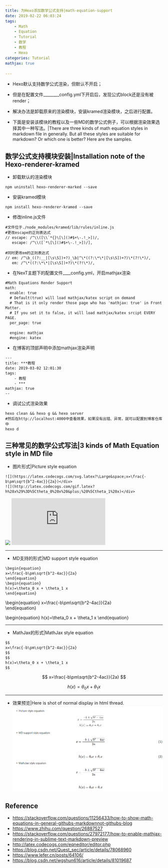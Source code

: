 ```yaml
---
title: 为Hexo添加数学公式支持|math-equation-support
date: 2019-02-22 06:03:24
tags:
    - Math
    - Equation
    - Tutorial
    - 数学
    - 教程
    - Hexo
categories: Tutorial
mathjax: true

---
```

+ Hexo默认支持数学公式渲染，但默认不开启；
+ 但是在配置文件________config.yml下开启后，发现公式block还是没有被render；
+ 解决办法是卸载原来的渲染模块，安装kramed渲染模块，之后进行配置。

+ 下面是安装该模块的教程以及一些MD的数学公式例子，可以根据渲染效果选择其中一种写法。|There are three kinds of math equation styles in markdown file in generally. But all these styles are suitable for markdown? Or which one is better? Here are the samples.


<!-- More -->
## 数学公式支持模块安装|Installation note of the Hexo-renderer-kramed
+ 卸载默认的渲染模块
```
npm uninstall hexo-renderer-marked --save
```

+ 安装kramed模块
```
npm install hexo-renderer-kramed --save
```

+ 修改inline.js文件
```
#文件位于./node_modules/kramed/lib/rules/inline.js
#更改escape的正则表达式
// escape: /^\\([\\`*{}\[\]()#$+\-.!_>])/,
   escape: /^\\([`*\[\]()#$+\-.!_>])/],

#同时更改em的正则表达式
// em: /^\b_((?:__|[\s\S])+?)_\b|^\*((?:\*\*|[\s\S])+?)\*(?!\*)/,
   em: /^\*((?:\*\*|[\s\S])+?)\*(?!\*)/,

```

+ 在NexT主题下的配置文件____config.yml，开启mathjax渲染
```
#Math Equations Render Support
math:
  enable: true
  # Default(true) will load mathjax/katex script on demand
  # That is it only render those page who has 'mathjax: true' in Front Matter.
  # If you set it to false, it will load mathjax/katex srcipt EVERY PAGE.
  per_page: true

  engine: mathjax
  #engine: katex
```

+ 在博客的顶部声明中添加mathjax渲染声明
```
---
title: ***教程
date: 2019-03-02 12:01:30
tags: 
    - 教程
    - ***
mathjax: true
--
```

+ 调试公式渲染效果
```
hexo clean && hexo g && hexo server
#然后在http://localhost:4000中查看效果，如果没有出错、异常，就可以配置到博客仓库中
hexo d

```

## 三种常见的数学公式写法|3 kinds of Math Equation style in MD file
+ 图片形式|Picture style equation    

```
![](https://latex.codecogs.com/svg.latex?\Large&space;x=\frac{-b\pm\sqrt{b^2-4ac}}{2a})</div>
![](http://latex.codecogs.com/gif.latex?h%28x%29%3D%5Ctheta_0%20x%20&plus;%20%5Ctheta_1%20x)</div>
```

![](https://latex.codecogs.com/svg.latex?\Large&space;x=\frac{-b\pm\sqrt{b^2-4ac}}{2a})
![](http://latex.codecogs.com/gif.latex?h%28x%29%3D%5Ctheta_0%20x%20&plus;%20%5Ctheta_1%20x)

-----
+ MD支持的形式|MD support style equation   

```
\begin{equation}
x=\frac{-b\pm\sqrt{b^2-4ac}}{2a}   
\end{equation}    
\begin{equation}
h(x)=\theta_0 x + \theta_1 x
\end{equation}
```

\begin{equation}
x=\frac{-b\pm\sqrt{b^2-4ac}}{2a}   
\end{equation}

\begin{equation}
h(x)=\theta_0 x + \theta_1 x
\end{equation}

-----------
+ MathJax的形式|MathJax style equation    

```
$$
x=\frac{-b\pm\sqrt{b^2-4ac}}{2a}
$$    
$$
h(x)=\theta_0 x + \theta_1 x
$$  
```

$$
x=\frac{-b\pm\sqrt{b^2-4ac}}{2a}
$$

$$
h(x)=\theta_0 x + \theta_1 x
$$

-----------
+ 效果预览|Here is shot of normal display in html thread.    
![](https://github.com/leaguecn/leenotes/raw/master/img/md-equation.png)

## Reference
+ https://stackoverflow.com/questions/11256433/how-to-show-math-equations-in-general-githubs-markdownnot-githubs-blog    
+ https://www.zhihu.com/question/26887527    
+ https://stackoverflow.com/questions/27972177/how-to-enable-mathjax-rendering-in-sublime-text-markdown-preview
+ http://latex.codecogs.com/eqneditor/editor.php
+ https://blog.csdn.net/Quest_sec/article/details/78068960
+ https://www.lefer.cn/posts/64106/
+ https://blog.csdn.net/wgshun616/article/details/81019687
